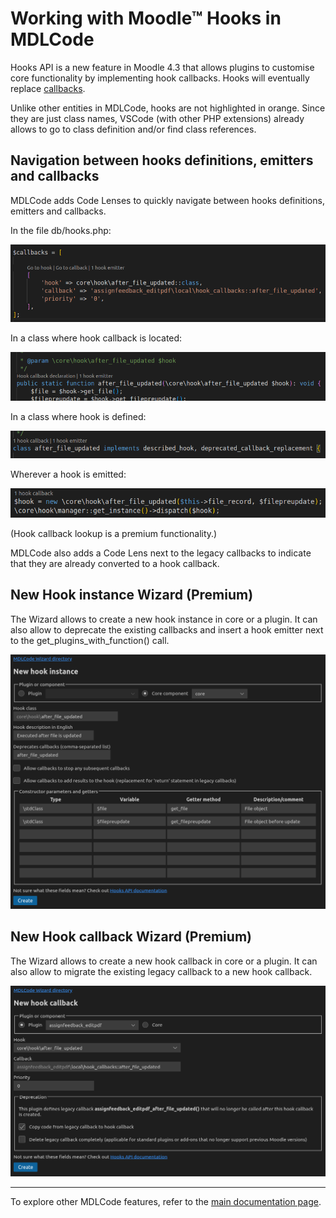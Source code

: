 # Working with Moodle™ Hooks in MDLCode

Hooks API is a new feature in Moodle 4.3 that allows plugins to customise core functionality
by implementing hook callbacks.
Hooks will eventually replace [callbacks](callbacks.md).

Unlike other entities in MDLCode, hooks are not highlighted in orange. Since they are
just class names, VSCode (with other PHP extensions) already allows to go to class
definition and/or find class references.

## Navigation between hooks definitions, emitters and callbacks

MDLCode adds Code Lenses to quickly navigate between hooks definitions, emitters and callbacks.

In the file db/hooks.php:

<img src="https://raw.githubusercontent.com/lmscloud-io/mdlcode-docs/main/docs/media/hooks/hooksphp.png">

In a class where hook callback is located:

<img src="https://raw.githubusercontent.com/lmscloud-io/mdlcode-docs/main/docs/media/hooks/hookcallback.png">

In a class where hook is defined:

<img src="https://raw.githubusercontent.com/lmscloud-io/mdlcode-docs/main/docs/media/hooks/hookdefinition.png">

Wherever a hook is emitted:

<img src="https://raw.githubusercontent.com/lmscloud-io/mdlcode-docs/main/docs/media/hooks/hookemitter.png">

(Hook callback lookup is a premium functionality.)

MDLCode also adds a Code Lens next to the legacy callbacks to indicate that they are already
converted to a hook callback.

## New Hook instance Wizard (Premium)

The Wizard allows to create a new hook instance in core or a plugin. It can also allow to
deprecate the existing callbacks and insert a hook emitter next to the get_plugins_with_function() call.

<img src="https://raw.githubusercontent.com/lmscloud-io/mdlcode-docs/main/docs/media/hooks/newhook.png">

## New Hook callback Wizard (Premium)

The Wizard allows to create a new hook callback in core or a plugin. It can also allow to
migrate the existing legacy callback to a new hook callback.

<img src="https://raw.githubusercontent.com/lmscloud-io/mdlcode-docs/main/docs/media/hooks/newhookcallback.png">

---

To explore other MDLCode features, refer to the [main documentation page](README.md).
